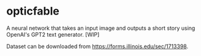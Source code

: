 # opticfable
A neural network that takes an input image and outputs a short story using OpenAI's GPT2 text generator. [WIP]

Dataset can be downloaded from https://forms.illinois.edu/sec/1713398. 
